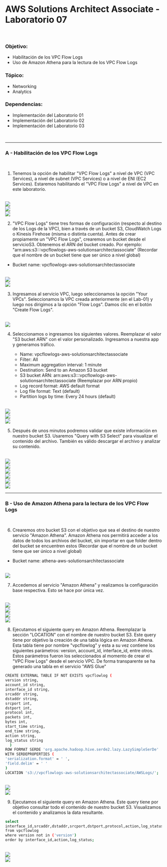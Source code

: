 # AWS Solutions Architect Associate - Laboratorio 07

<br>

### Objetivo: 
* Habilitación de los VPC Flow Logs
* Uso de Amazon Athena para la lectura de los VPC Flow Logs

### Tópico:
* Networking
* Analytics

### Dependencias:
* Implementación del Laboratorio 01
* Implementación del Laboratorio 02
* Implementación del Laboratorio 03

<br>

---

### A - Habilitación de los VPC Flow Logs


<br>

1. Tenemos la opción de habilitar "VPC Flow Logs" a nivel de VPC (VPC Services), a nivel de subnet (VPC Services) o a nivel de ENI (EC2 Services). Estaremos habilitando el "VPC Flow Logs" a nivel de VPC en este laboratorio.

<br>

<img src="images/Lab07_01.jpg">

<br>

<img src="images/Lab07_02.jpg">

<br>

<img src="images/Lab07_03.jpg">

<br>


2. "VPC Flow Logs" tiene tres formas de configuración (respecto al destino de los Logs de la VPC), bien a través de un bucket S3, CloudWatch Logs o Kinesis Firehose (misma o distinta cuenta). Antes de crear propiamente un "VPC Flow Logs", crearemos un bucket desde el servicioS3. Obtenemos el ARN del bucket creado. Por ejemplo: "arn:aws:s3:::vpcflowlogs-aws-solutionsarchitectassociate" (Recordar que el nombre de un bucket tiene que ser único a nivel global)

  * Bucket name: vpcflowlogs-aws-solutionsarchitectassociate

<br>

<img src="images/Lab07_05.jpg">

<br>

<img src="images/Lab07_06.jpg">

<br>

3. Ingresamos al servicio VPC, luego seleccionamos la opción "Your VPCs". Seleccionamos la VPC creada anteriormente (en el Lab-01) y luego nos dirigimos a la opción "Flow Logs". Damos clic en el botón "Create Flow Logs".

<br>

<img src="images/Lab07_04.jpg">

<br>

4. Seleccionamos o ingresamos los siguientes valores. Reemplazar el valor "S3 bucket ARN" con el valor personalizado. Ingresamos a nuestra app y generamos tráfico.

    * Name: vpcflowlogs-aws-solutionsarchitectassociate
    * Filter: All
    * Maximum aggregation interval: 1 minute
    * Destination: Send to an Amazon S3 bucket
    * S3 bucket ARN: arn:aws:s3:::vpcflowlogs-aws-solutionsarchitectassociate (Reemplazar por ARN propio)
    * Log record format: AWS default format
    * Log file format: Text (default)
    * Partition logs by time: Every 24 hours (default)


<br>

<img src="images/Lab07_07.jpg">

<br>

<img src="images/Lab07_08.jpg">

<br>

<img src="images/Lab07_09.jpg">

<br>

5. Después de unos minutos podremos validar que existe información en nuestro bucket S3. Usaremos "Query with S3 Select" para visualizar el contenido del archivo. También es válido descargar el archivo y analizar su contenido.


<br>

<img src="images/Lab07_11.jpg">

<br>

<img src="images/Lab07_12.jpg">

<br>

<img src="images/Lab07_13.jpg">

<br>

<img src="images/Lab07_14.jpg">

<br>

<img src="images/Lab07_15.jpg">

<br>

<img src="images/Lab07_23.jpg">

<br>

---

### B - Uso de Amazon Athena para la lectura de los VPC Flow Logs

<br>

6. Crearemos otro bucket S3 con el objetivo que sea el destino de nuestro servicio "Amazon Athena". Amazon Athena nos permitirá acceder a los datos de todos los archivos del bucket, sin importar en que folder dentro del bucket se encuentren estos  (Recordar que el nombre de un bucket tiene que ser único a nivel global)

  * Bucket name: athena-aws-solutionsarchitectassociate

<br>

<img src="images/Lab07_19.jpg">

<br>

7. Accedemos al servicio "Amazon Athena" y realizamos la configuración base respectiva. Esto se hace por única vez.

<br>

<img src="images/Lab07_16.jpg">

<br>

<img src="images/Lab07_17.jpg">

<br>

<img src="images/Lab07_18.jpg">

<br>

<img src="images/Lab07_20.jpg">

<br>

8. Ejecutamos el siguiente query en Amazon Athena. Reemplazar la sección "LOCATION" con el nombre de nuestro bucket S3. Este query tiene por objetivo la creación de una tabla lógica en Amazon Athena. Esta tabla tiene por nombre "vpcflowlog" y esta a su vez contiene los siguientes parámetros: version, account_id, interface_id, entre otros. Estos parámetros fueron los seleccionados al momento de crear el "VPC Flow Logs" desde el servicio VPC. De forma transparente se ha generado una tabla en el servicio "AWS Glue"


```bash
CREATE EXTERNAL TABLE IF NOT EXISTS vpcflowlog (
version string, 
account_id string, 
interface_id string, 
srcaddr string, 
dstaddr string, 
srcport int,
dstport int,
protocol int,
packets int,
bytes int,
start_time string,
end_time string,
action string,
log_status string 
  ) 
ROW FORMAT SERDE 'org.apache.hadoop.hive.serde2.lazy.LazySimpleSerDe'
WITH SERDEPROPERTIES (
'serialization.format' = ' ',
'field.delim' = ' '
)
LOCATION 's3://vpcflowlogs-aws-solutionsarchitectassociate/AWSLogs/';

```

<br>

<img src="images/Lab07_21.jpg">

<br>

<img src="images/Lab07_22.jpg">

<br>

9. Ejecutamos el siguiente query en Amazon Athena. Este query tiene por objetivo consultar todo el contenido de nuestro bucket S3. Visualizamos el contenido y analizamos la data resultante.

```bash
select
interface_id,srcaddr,dstaddr,srcport,dstport,protocol,action,log_status
from vpcflowlog 
where version not in ('version') 
order by interface_id,action,log_status;
```

<br>

<img src="images/Lab07_24.jpg">

<br>

<img src="images/Lab07_25.jpg">

<br>